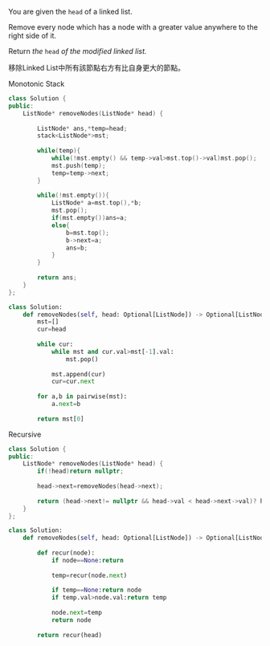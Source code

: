 You are given the `head` of a linked list.

Remove every node which has a node with a greater value anywhere to the right side of it.

Return _the_ `head` _of the modified linked list._

移除Linked List中所有該節點右方有比自身更大的節點。

Monotonic Stack 

```cpp
class Solution {
public:
    ListNode* removeNodes(ListNode* head) {
        
        ListNode* ans,*temp=head;
        stack<ListNode*>mst;
        
        while(temp){
            while(!mst.empty() && temp->val>mst.top()->val)mst.pop();
            mst.push(temp);
            temp=temp->next;
        }
        
        while(!mst.empty()){
            ListNode* a=mst.top(),*b;
            mst.pop();
            if(mst.empty())ans=a;
            else{
                b=mst.top();
                b->next=a;
                ans=b;
            }
        }
        
        return ans;
    }
};
```

```python
class Solution:
    def removeNodes(self, head: Optional[ListNode]) -> Optional[ListNode]:
        mst=[]
        cur=head
        
        while cur:
            while mst and cur.val>mst[-1].val:
                mst.pop()
            
            mst.append(cur)
            cur=cur.next
            
        for a,b in pairwise(mst):
            a.next=b
            
        return mst[0]
```

Recursive

```cpp
class Solution {
public:
    ListNode* removeNodes(ListNode* head) {
        if(!head)return nullptr;
        
        head->next=removeNodes(head->next);
        
        return (head->next!= nullptr && head->val < head->next->val)? head->next : head;
    }
};
```

```python
class Solution:
    def removeNodes(self, head: Optional[ListNode]) -> Optional[ListNode]:
        
        def recur(node):
            if node==None:return
            
            temp=recur(node.next)
            
            if temp==None:return node
            if temp.val>node.val:return temp
            
            node.next=temp
            return node
        
        return recur(head)
```